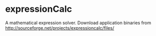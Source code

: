 expressionCalc
==============

A mathematical expression solver. Download application binaries from http://sourceforge.net/projects/expressioncalc/files/